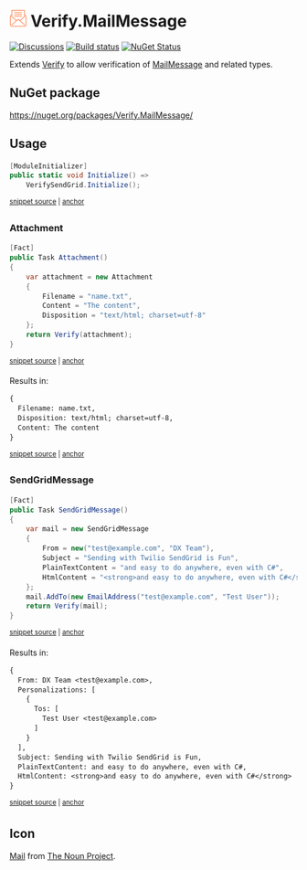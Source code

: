 # <img src="/src/icon.png" height="30px"> Verify.MailMessage

[![Discussions](https://img.shields.io/badge/Verify-Discussions-yellow?svg=true&label=)](https://github.com/orgs/VerifyTests/discussions)
[![Build status](https://ci.appveyor.com/api/projects/status/cpmnux3i0euge195?svg=true)](https://ci.appveyor.com/project/SimonCropp/verify-mailmessage)
[![NuGet Status](https://img.shields.io/nuget/v/Verify.MailMessage.svg)](https://www.nuget.org/packages/Verify.MailMessage/)

Extends [Verify](https://github.com/VerifyTests/Verify) to allow verification of [MailMessage](https://learn.microsoft.com/en-us/dotnet/api/system.net.mail.mailmessage) and related types.


## NuGet package

https://nuget.org/packages/Verify.MailMessage/


## Usage

<!-- snippet: Enable -->
<a id='snippet-enable'></a>
```cs
[ModuleInitializer]
public static void Initialize() =>
    VerifySendGrid.Initialize();
```
<sup><a href='/src/Tests/ModuleInitializer.cs#L3-L9' title='Snippet source file'>snippet source</a> | <a href='#snippet-enable' title='Start of snippet'>anchor</a></sup>
<!-- endSnippet -->


### Attachment

<!-- snippet: Attachment -->
<a id='snippet-attachment'></a>
```cs
[Fact]
public Task Attachment()
{
    var attachment = new Attachment
    {
        Filename = "name.txt",
        Content = "The content",
        Disposition = "text/html; charset=utf-8"
    };
    return Verify(attachment);
}
```
<sup><a href='/src/Tests/Tests.cs#L6-L20' title='Snippet source file'>snippet source</a> | <a href='#snippet-attachment' title='Start of snippet'>anchor</a></sup>
<!-- endSnippet -->

Results in: 

<!-- snippet: Tests.Attachment.verified.txt -->
<a id='snippet-Tests.Attachment.verified.txt'></a>
```txt
{
  Filename: name.txt,
  Disposition: text/html; charset=utf-8,
  Content: The content
}
```
<sup><a href='/src/Tests/Tests.Attachment.verified.txt#L1-L5' title='Snippet source file'>snippet source</a> | <a href='#snippet-Tests.Attachment.verified.txt' title='Start of snippet'>anchor</a></sup>
<!-- endSnippet -->



### SendGridMessage

<!-- snippet: SendGridMessage -->
<a id='snippet-sendgridmessage'></a>
```cs
[Fact]
public Task SendGridMessage()
{
    var mail = new SendGridMessage
    {
        From = new("test@example.com", "DX Team"),
        Subject = "Sending with Twilio SendGrid is Fun",
        PlainTextContent = "and easy to do anywhere, even with C#",
        HtmlContent = "<strong>and easy to do anywhere, even with C#</strong>"
    };
    mail.AddTo(new EmailAddress("test@example.com", "Test User"));
    return Verify(mail);
}
```
<sup><a href='/src/Tests/Tests.cs#L38-L54' title='Snippet source file'>snippet source</a> | <a href='#snippet-sendgridmessage' title='Start of snippet'>anchor</a></sup>
<!-- endSnippet -->

Results in: 

<!-- snippet: Tests.SendGridMessage.verified.txt -->
<a id='snippet-Tests.SendGridMessage.verified.txt'></a>
```txt
{
  From: DX Team <test@example.com>,
  Personalizations: [
    {
      Tos: [
        Test User <test@example.com>
      ]
    }
  ],
  Subject: Sending with Twilio SendGrid is Fun,
  PlainTextContent: and easy to do anywhere, even with C#,
  HtmlContent: <strong>and easy to do anywhere, even with C#</strong>
}
```
<sup><a href='/src/Tests/Tests.SendGridMessage.verified.txt#L1-L13' title='Snippet source file'>snippet source</a> | <a href='#snippet-Tests.SendGridMessage.verified.txt' title='Start of snippet'>anchor</a></sup>
<!-- endSnippet -->


## Icon

[Mail](https://thenounproject.com/icon/mail-5633084/)  from [The Noun Project](https://thenounproject.com).

